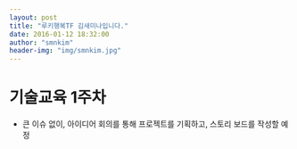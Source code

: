 ```yaml
---
layout: post
title: "루키행복TF 김새미나입니다."
date: 2016-01-12 18:32:00
author: "smnkim"
header-img: "img/smnkim.jpg"
---
```


# 기술교육 1주차

* 큰 이슈 없이, 아이디어 회의를 통해 프로젝트를 기획하고, 스토리 보드를 작성할 예정